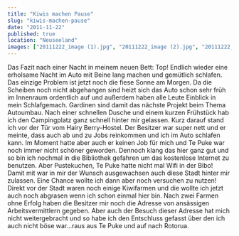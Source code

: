 ```yaml
---
title: "Kiwis machen Pause"
slug: "kiwis-machen-pause"
date: "2011-11-22"
published: true
location: "Neuseeland"
images: ["20111222_image (1).jpg", "20111222_image (2).jpg", "20111222_image (3).jpg"]
---
```


Das Fazit nach einer Nacht in meinem neuen Bett: Top! Endlich wieder eine erholsame Nacht im Auto mit Beine lang machen und gemütlich schlafen. Das einzige Problem ist jetzt noch die fiese Sonne am Morgen. Da die Scheiben noch nicht abgehangen sind heizt sich das Auto schon sehr früh im Innenraum ordentlich auf und außerdem haben alle Leute Einblick in mein Schlafgemach. Gardinen sind damit das nächste Projekt beim Thema Autoumbau.
Nach einer schnellen Dusche und einem kurzen Frühstück hab ich den Campingplatz ganz schnell hinter mir gelassen. Kurz darauf stand ich vor der Tür vom Hairy Berry-Hostel. Der Besitzer war super nett und er meinte, dass auch ab und zu Jobs reinkommen und ich im Auto schlafen kann. Im Moment hatte aber auch er keinen Job für mich und Te Puke war noch immer nicht schöner geworden. Dennoch klang das hier ganz gut und so bin ich nochmal in die Bibliothek gefahren um das kostenlose Internet zu benutzen. Aber Pustekuchen, Te Puke hatte nicht mal Wifi in der Bibo!
Damit mit war in mir der Wunsch ausgewachsen auch diese Stadt hinter mir zulassen. Eine Chance wollte ich dann aber noch versuchen zu nutzen! Direkt vor der Stadt waren noch einige Kiwifarmen und die wollte ich jetzt auch noch abgrasen wenn ich schon einmal hier bin. Nach zwei Farmen ohne Erfolg haben die Besitzer mir noch die Adresse von ansässigen Arbeitsvermittlern gegeben. Aber auch der Besuch dieser Adresse hat mich nicht weitergebracht und so habe ich den Entschluss gefasst über den ich auch nicht böse war...raus aus Te Puke und auf nach Rotorua.